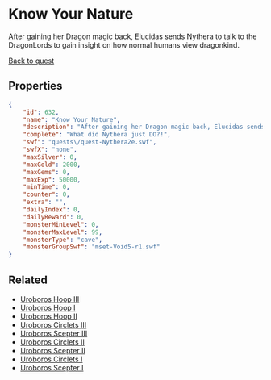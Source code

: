 # Know Your Nature

After gaining her Dragon magic back, Elucidas sends Nythera to talk to the DragonLords to gain insight on how normal humans view dragonkind.

[Back to quest](../quests.md)

## Properties

```json
{
    "id": 632,
    "name": "Know Your Nature",
    "description": "After gaining her Dragon magic back, Elucidas sends Nythera to talk to the DragonLords to gain insight on how normal humans view dragonkind.",
    "complete": "What did Nythera just DO?!",
    "swf": "quests\/quest-Nythera2e.swf",
    "swfX": "none",
    "maxSilver": 0,
    "maxGold": 2000,
    "maxGems": 0,
    "maxExp": 50000,
    "minTime": 0,
    "counter": 0,
    "extra": "",
    "dailyIndex": 0,
    "dailyReward": 0,
    "monsterMinLevel": 0,
    "monsterMaxLevel": 99,
    "monsterType": "cave",
    "monsterGroupSwf": "mset-Void5-r1.swf"
}
```

## Related

- [Uroboros Hoop III](../items/4105-uroboros-hoop-iii.md)
- [Uroboros Hoop I](../items/4106-uroboros-hoop-i.md)
- [Uroboros Hoop II](../items/4107-uroboros-hoop-ii.md)
- [Uroboros Circlets III](../items/4108-uroboros-circlets-iii.md)
- [Uroboros Scepter III](../items/4109-uroboros-scepter-iii.md)
- [Uroboros Circlets II](../items/4110-uroboros-circlets-ii.md)
- [Uroboros Scepter II](../items/4111-uroboros-scepter-ii.md)
- [Uroboros Circlets I](../items/4112-uroboros-circlets-i.md)
- [Uroboros Scepter I](../items/4113-uroboros-scepter-i.md)

